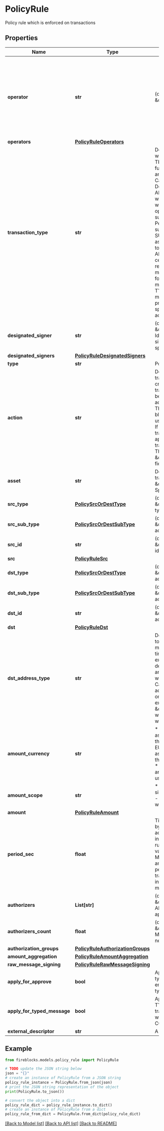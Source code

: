 # PolicyRule

Policy rule which is enforced on transactions

## Properties

Name | Type | Description | Notes
------------ | ------------- | ------------- | -------------
**operator** | **str** | (deprecated - replaced by \&quot;operators\&quot;)  | Defines users who can initiate the type of transaction to which the rule applies. options are * \&quot;*\&quot; - All users are allowed * Specific User id | [optional] 
**operators** | [**PolicyRuleOperators**](PolicyRuleOperators.md) |  | [optional] 
**transaction_type** | **str** | Defines the type of transaction to which the rule applies.   * TRANSFER - Default. Transfers funds from one account to another   * CONTRACT_CALL - Calls a smart contract, mainly for DeFi operations.   * APPROVE - Allows a smart contract to withdraw from a designated wallet.   * MINT - Perform a mint operation (increase supply) on a supported token   * BURN - Perform a burn operation (reduce supply) on a supported token   * SUPPLY - Use for DeFi to lend assets   * REDEEM - Use for DeFi to get lending back   * STAKE - Allows you to allocate and lock certain assets for earning staking rewards.   * RAW - An off-chain message with no predefined format, use it to sign any message with your private key.   * TYPED_MESSAGE - An off-chain message type that follows a predefined format, used to sign specific messages that are not actual transactions.  | [optional] 
**designated_signer** | **str** | (deprecated - replaced by \&quot;designatedSigners\&quot;) Id representing the user who signs transactions that match a specific rule | [optional] 
**designated_signers** | [**PolicyRuleDesignatedSigners**](PolicyRuleDesignatedSigners.md) |  | [optional] 
**type** | **str** | Policy rule type | 
**action** | **str** | Defines what occurs when a transaction meets the rule&#39;s criteria * ALLOW - The transaction goes through and can be signed without requiring additional approvals * BLOCK - The transaction is automatically blocked * 2-TIER - Only these users or user groups can approve             If any of them reject the transaction before the required approval threshold is met, the transaction doesn&#39;t go through            The list of entities are set is \&quot;authorizationGroups\&quot; field  | 
**asset** | **str** | Defines the type of asset being transacted, options are * \&quot;*\&quot; - All assets * Specific asset  | 
**src_type** | [**PolicySrcOrDestType**](PolicySrcOrDestType.md) | (deprecated - replaced by \&quot;src\&quot;) source account type | [optional] 
**src_sub_type** | [**PolicySrcOrDestSubType**](PolicySrcOrDestSubType.md) | (deprecated - replaced by \&quot;src\&quot;) source sub account type | [optional] 
**src_id** | **str** | (deprecated - replaced by \&quot;src\&quot;) source account id | [optional] 
**src** | [**PolicyRuleSrc**](PolicyRuleSrc.md) |  | [optional] 
**dst_type** | [**PolicySrcOrDestType**](PolicySrcOrDestType.md) | (deprecated - replaced by \&quot;dst\&quot;) destination account type | [optional] 
**dst_sub_type** | [**PolicySrcOrDestSubType**](PolicySrcOrDestSubType.md) | (deprecated - replaced by \&quot;dst\&quot;) destination sub account type | [optional] 
**dst_id** | **str** | (deprecated - replaced by \&quot;dst\&quot;) destination account id | [optional] 
**dst** | [**PolicyRuleDst**](PolicyRuleDst.md) |  | [optional] 
**dst_address_type** | **str** | Defines whether the destination to which you are sending funds must be whitelisted, to allow one-time transfers to non-whitelisted external addresses, or both. By default, you can only transfer to an external address after it’s whitelisted.   * WHITELISTED - Can only be sent to whitelisted addresses.   * ONE_TIME - Can only be sent to non-whitelisted external addresses.   * \&quot;*\&quot; - can be sent to whitelisted addresses or non-whitelisted external  | [optional] 
**amount_currency** | **str** | * USD - Limits the amount of any asset users can transfer based on the USD equivalent of the asset. * EUR - Limits the amount of any asset users can transfer based on the EURO equivalent of the asset. * NATIVE - Limits the amount of an asset a user can transfer when using a specific asset.  | 
**amount_scope** | **str** | * SINGLE_TX - limit applies to a single transaction * TIMEFRAME - limit applies to all transactions within the defined time period  | 
**amount** | [**PolicyRuleAmount**](PolicyRuleAmount.md) |  | 
**period_sec** | **float** | Time period in seconds applied by the amountScope field to accumulate transferred amounts in transactions that match the rule, until the total exceeds the value you specify under Minimum. When the specified amount is reached within that period, whether by one or many transactions, further transactions in that period either fail or require more approvals.  | 
**authorizers** | **List[str]** | (deprecated - replaced by \&quot;authorizationGroups\&quot;) Allowed entities which can approves a transaction | [optional] 
**authorizers_count** | **float** | (deprecated - replaced by \&quot;authorizationGroups\&quot;) Min amount of entities which are needed to approve a transaction | [optional] 
**authorization_groups** | [**PolicyRuleAuthorizationGroups**](PolicyRuleAuthorizationGroups.md) |  | [optional] 
**amount_aggregation** | [**PolicyRuleAmountAggregation**](PolicyRuleAmountAggregation.md) |  | [optional] 
**raw_message_signing** | [**PolicyRuleRawMessageSigning**](PolicyRuleRawMessageSigning.md) |  | [optional] 
**apply_for_approve** | **bool** | Applying this rule over APPROVE type transactions (can only be enabled when rule&#39;s transaction type is TRANSFER) | [optional] 
**apply_for_typed_message** | **bool** | Applying this rule over TYPED_MESSAGE type transactions (can only be enabled when rule&#39;s transaction type is CONTRACT_CALL) | [optional] 
**external_descriptor** | **str** | A unique id identifying the rule | [optional] 

## Example

```python
from fireblocks.models.policy_rule import PolicyRule

# TODO update the JSON string below
json = "{}"
# create an instance of PolicyRule from a JSON string
policy_rule_instance = PolicyRule.from_json(json)
# print the JSON string representation of the object
print(PolicyRule.to_json())

# convert the object into a dict
policy_rule_dict = policy_rule_instance.to_dict()
# create an instance of PolicyRule from a dict
policy_rule_from_dict = PolicyRule.from_dict(policy_rule_dict)
```
[[Back to Model list]](../README.md#documentation-for-models) [[Back to API list]](../README.md#documentation-for-api-endpoints) [[Back to README]](../README.md)


